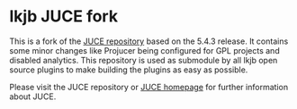 # lkjb JUCE fork
This is a fork of the [JUCE repository](https://github.com/WeAreROLI/JUCE) based on the 5.4.3 release. It contains some minor changes like Projucer being configured for GPL projects and disabled analytics. This repository is used as submodule by all lkjb open source plugins to make building the plugins as easy as possible.

Please visit the JUCE repository or [JUCE homepage](https://juce.com) for further information about JUCE.
